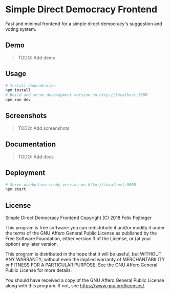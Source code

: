 # Simple Direct Democracy Frontend

Fast and minimal frontend for a simple direct democracy's suggestion and voting system.

## Demo

> TODO: Add demo

## Usage

```bash
# Install dependencies
npm install
# Build and serve development version on http://localhost:3000
npm run dev
```

## Screenshots

> TODO: Add screenshots

## Documentation

> TODO: Add docs

## Deployment

```bash
# Serve production ready version on http://localhost:5000
npm start
```

## License

Simple Direct Democracy Frontend
Copyright (C) 2018 Felix Pojtinger

This program is free software: you can redistribute it and/or modify it under the terms of the GNU Affero General Public License as published by the Free Software Foundation, either version 3 of the License, or (at your option) any later version.

This program is distributed in the hope that it will be useful, but WITHOUT ANY WARRANTY; without even the implied warranty of MERCHANTABILITY or FITNESS FOR A PARTICULAR PURPOSE. See the GNU Affero General Public License for more details.

You should have received a copy of the GNU Affero General Public License along with this program. If not, see <https://www.gnu.org/licenses/>.
